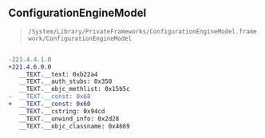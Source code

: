 ## ConfigurationEngineModel

> `/System/Library/PrivateFrameworks/ConfigurationEngineModel.framework/ConfigurationEngineModel`

```diff

-221.4.4.1.0
+221.4.6.0.0
   __TEXT.__text: 0xb22a4
   __TEXT.__auth_stubs: 0x350
   __TEXT.__objc_methlist: 0x15b5c
-  __TEXT.__const: 0x68
+  __TEXT.__const: 0x60
   __TEXT.__cstring: 0x94cd
   __TEXT.__unwind_info: 0x2d28
   __TEXT.__objc_classname: 0x4669

```
